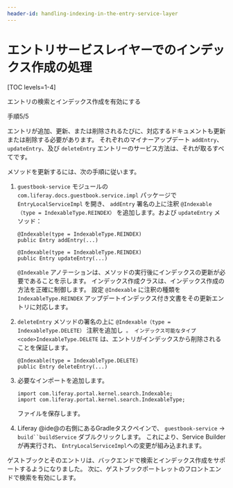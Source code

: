 ```yaml
---
header-id: handling-indexing-in-the-entry-service-layer
---
```


# エントリサービスレイヤーでのインデックス作成の処理

[TOC levels=1-4]

<div class="learn-path-step row">
    <p id="stepTitle">エントリの検索とインデックス作成を有効にする</p><p>手順5/5</p>
</div>

エントリが追加、更新、または削除されるたびに、対応するドキュメントも更新または削除する必要があります。 それぞれのマイナーアップデート `addEntry`、 `updateEntry`、及び `deleteEntry` エントリーのサービス方法は、それが取るすべてです。

メソッドを更新するには、次の手順に従います。

1.  `guestbook-service` モジュールの `com.liferay.docs.guestbook.service.impl` パッケージで `EntryLocalServiceImpl` を開き、 `addEntry` 署名の上に注釈 `@Indexable（type = IndexableType.REINDEX）` を追加します。および `updateEntry` メソッド：
   
        @Indexable(type = IndexableType.REINDEX)
        public Entry addEntry(...)
       
        @Indexable(type = IndexableType.REINDEX)
        public Entry updateEntry(...)

    `@Indexable` アノテーションは、メソッドの実行後にインデックスの更新が必要であることを示します。 インデックス作成クラスは、インデックス作成の方法を正確に制御します。 設定 `@Indexable` に注釈の種類を `IndexableType.REINDEX` アップデートインデックス付き文書をその更新エントリに対応します。

2.  `deleteEntry` メソッドの署名の上に `@Indexable（type = IndexableType.DELETE）` 注釈を追加し` 。 インデックス可能なタイプ <code>IndexableType.DELETE` は、エントリがインデックスから削除されることを保証します。
   
        @Indexable(type = IndexableType.DELETE)
        public Entry deleteEntry(...)

3.  必要なインポートを追加します。
   
        import com.liferay.portal.kernel.search.Indexable;
        import com.liferay.portal.kernel.search.IndexableType;

    ファイルを保存します。

4.  Liferay @ide@の右側にあるGradleタスクペインで、 `guestbook-service` → `build``buildService` ダブルクリックします。 これにより、Service Builderが再実行され、 `EntryLocalServiceImpl`への変更が組み込まれます。

ゲストブックとそのエントリは、バックエンドで検索とインデックス作成をサポートするようになりました。 次に、ゲストブックポートレットのフロントエンドで検索を有効にします。
